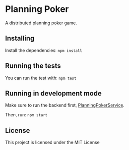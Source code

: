 # Planning Poker

A distributed planning poker game.

## Installing

Install the dependencies: `npm install`

## Running the tests

You can run the test with: `npm test`

## Running in development mode

Make sure to run the backend first, [PlanningPokerService](https://github.com/kdelemme/planning-poker-service).

Then, run: `npm start`

## License

This project is licensed under the MIT License


